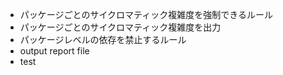 * パッケージごとのサイクロマティック複雑度を強制できるルール
* パッケージごとのサイクロマティック複雑度を出力
* パッケージレベルの依存を禁止するルール
* output report file
* test